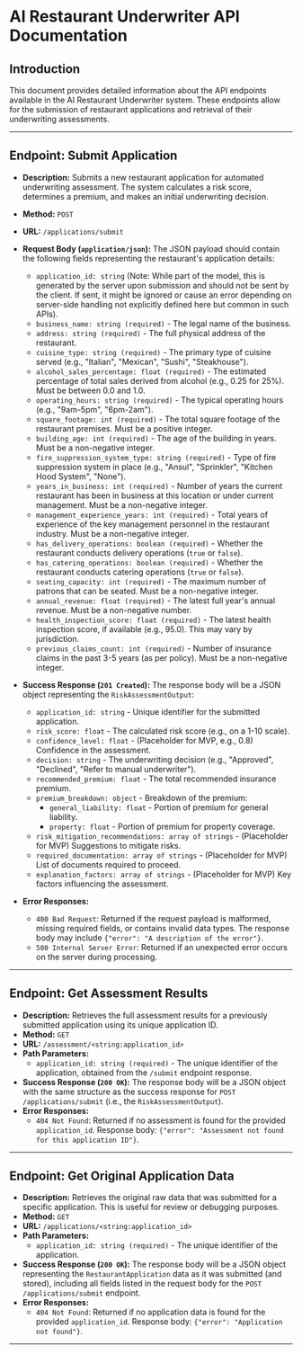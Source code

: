 # AI Restaurant Underwriter API Documentation

## Introduction
This document provides detailed information about the API endpoints available in the AI Restaurant Underwriter system. These endpoints allow for the submission of restaurant applications and retrieval of their underwriting assessments.

---

## Endpoint: Submit Application

*   **Description:** Submits a new restaurant application for automated underwriting assessment. The system calculates a risk score, determines a premium, and makes an initial underwriting decision.
*   **Method:** `POST`
*   **URL:** `/applications/submit`
*   **Request Body (`application/json`):**
    The JSON payload should contain the following fields representing the restaurant's application details:

    *   `application_id: string` (Note: While part of the model, this is generated by the server upon submission and should not be sent by the client. If sent, it might be ignored or cause an error depending on server-side handling not explicitly defined here but common in such APIs).
    *   `business_name: string (required)` - The legal name of the business.
    *   `address: string (required)` - The full physical address of the restaurant.
    *   `cuisine_type: string (required)` - The primary type of cuisine served (e.g., "Italian", "Mexican", "Sushi", "Steakhouse").
    *   `alcohol_sales_percentage: float (required)` - The estimated percentage of total sales derived from alcohol (e.g., 0.25 for 25%). Must be between 0.0 and 1.0.
    *   `operating_hours: string (required)` - The typical operating hours (e.g., "9am-5pm", "6pm-2am").
    *   `square_footage: int (required)` - The total square footage of the restaurant premises. Must be a positive integer.
    *   `building_age: int (required)` - The age of the building in years. Must be a non-negative integer.
    *   `fire_suppression_system_type: string (required)` - Type of fire suppression system in place (e.g., "Ansul", "Sprinkler", "Kitchen Hood System", "None").
    *   `years_in_business: int (required)` - Number of years the current restaurant has been in business at this location or under current management. Must be a non-negative integer.
    *   `management_experience_years: int (required)` - Total years of experience of the key management personnel in the restaurant industry. Must be a non-negative integer.
    *   `has_delivery_operations: boolean (required)` - Whether the restaurant conducts delivery operations (`true` or `false`).
    *   `has_catering_operations: boolean (required)` - Whether the restaurant conducts catering operations (`true` or `false`).
    *   `seating_capacity: int (required)` - The maximum number of patrons that can be seated. Must be a non-negative integer.
    *   `annual_revenue: float (required)` - The latest full year's annual revenue. Must be a non-negative number.
    *   `health_inspection_score: float (required)` - The latest health inspection score, if available (e.g., 95.0). This may vary by jurisdiction.
    *   `previous_claims_count: int (required)` - Number of insurance claims in the past 3-5 years (as per policy). Must be a non-negative integer.

*   **Success Response (`201 Created`):**
    The response body will be a JSON object representing the `RiskAssessmentOutput`:

    *   `application_id: string` - Unique identifier for the submitted application.
    *   `risk_score: float` - The calculated risk score (e.g., on a 1-10 scale).
    *   `confidence_level: float` - (Placeholder for MVP, e.g., 0.8) Confidence in the assessment.
    *   `decision: string` - The underwriting decision (e.g., "Approved", "Declined", "Refer to manual underwriter").
    *   `recommended_premium: float` - The total recommended insurance premium.
    *   `premium_breakdown: object` - Breakdown of the premium:
        *   `general_liability: float` - Portion of premium for general liability.
        *   `property: float` - Portion of premium for property coverage.
    *   `risk_mitigation_recommendations: array of strings` - (Placeholder for MVP) Suggestions to mitigate risks.
    *   `required_documentation: array of strings` - (Placeholder for MVP) List of documents required to proceed.
    *   `explanation_factors: array of strings` - (Placeholder for MVP) Key factors influencing the assessment.

*   **Error Responses:**
    *   `400 Bad Request`: Returned if the request payload is malformed, missing required fields, or contains invalid data types. The response body may include `{"error": "A description of the error"}`.
    *   `500 Internal Server Error`: Returned if an unexpected error occurs on the server during processing.

---

## Endpoint: Get Assessment Results

*   **Description:** Retrieves the full assessment results for a previously submitted application using its unique application ID.
*   **Method:** `GET`
*   **URL:** `/assessment/<string:application_id>`
*   **Path Parameters:**
    *   `application_id: string (required)` - The unique identifier of the application, obtained from the `/submit` endpoint response.
*   **Success Response (`200 OK`):**
    The response body will be a JSON object with the same structure as the success response for `POST /applications/submit` (i.e., the `RiskAssessmentOutput`).
*   **Error Responses:**
    *   `404 Not Found`: Returned if no assessment is found for the provided `application_id`. Response body: `{"error": "Assessment not found for this application ID"}`.

---

## Endpoint: Get Original Application Data

*   **Description:** Retrieves the original raw data that was submitted for a specific application. This is useful for review or debugging purposes.
*   **Method:** `GET`
*   **URL:** `/applications/<string:application_id>`
*   **Path Parameters:**
    *   `application_id: string (required)` - The unique identifier of the application.
*   **Success Response (`200 OK`):**
    The response body will be a JSON object representing the `RestaurantApplication` data as it was submitted (and stored), including all fields listed in the request body for the `POST /applications/submit` endpoint.
*   **Error Responses:**
    *   `404 Not Found`: Returned if no application data is found for the provided `application_id`. Response body: `{"error": "Application not found"}`.

---
